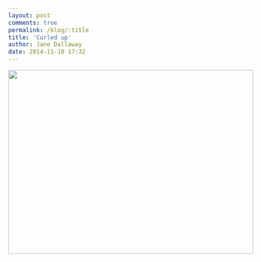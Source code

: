 ```yaml
---
layout: post
comments: true
permalink: /blog/:title
title: 'Curled up'
author: Jane Dallaway
date: 2014-11-10 17:32
---
```


<div><a href="//static.skitters.dallaway.com/tp_IMG_20141110_173049.JPG"><img src="//static.skitters.dallaway.com/tp_thumb_IMG_20141110_173049.JPG" width="500" height="375"/></a></div>


  
      

